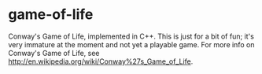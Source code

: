 # game-of-life

Conway's Game of Life, implemented in C++.
This is just for a bit of fun; it's very immature at the moment and not yet a playable game.
For more info on Conway's Game of Life, see http://en.wikipedia.org/wiki/Conway%27s_Game_of_Life.
